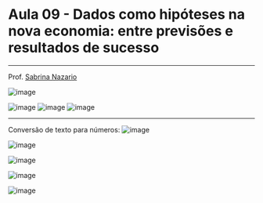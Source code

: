 # Aula 09 - Dados como hipóteses na nova economia: entre previsões e resultados de sucesso

_______________
Prof. [Sabrina Nazario](https://www.linkedin.com/in/sabrina-nazario-7138a822/)

![image](https://github.com/gvms23/pos-graduacao-bi-analytics/assets/24459642/877305b6-672c-4f66-bd02-ba7c0d324902)

![image](https://github.com/gvms23/pos-graduacao-bi-analytics/assets/24459642/9caa22ff-25f1-46b2-be34-741edd6f7337)
![image](https://github.com/gvms23/pos-graduacao-bi-analytics/assets/24459642/3af769bc-15c8-4076-a06e-f9d15f5b24c7)
![image](https://github.com/gvms23/pos-graduacao-bi-analytics/assets/24459642/33ca4b5a-91d1-4012-8fa5-32ee39d8491c)

_____________________

Conversão de texto para números:
![image](https://github.com/gvms23/pos-graduacao-bi-analytics/assets/24459642/db4217a7-e476-4d35-a91a-6c275f65e04f)

![image](https://github.com/gvms23/pos-graduacao-bi-analytics/assets/24459642/47277db0-7693-42ad-92ad-bd03f9ce2622)

![image](https://github.com/gvms23/pos-graduacao-bi-analytics/assets/24459642/81ee39b5-c595-4cb6-8b2e-9e226703130f)

![image](https://github.com/gvms23/pos-graduacao-bi-analytics/assets/24459642/4ceb111e-5ce5-428c-b675-030214dcdd3d)

![image](https://github.com/gvms23/pos-graduacao-bi-analytics/assets/24459642/c1160b79-5a6b-4204-a9a4-7a1fb96f5584)
